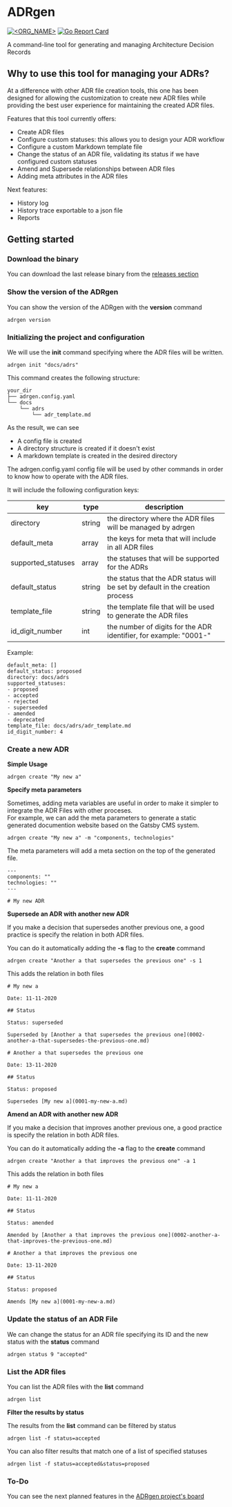 # ADRgen

[![<ORG_NAME>](https://circleci.com/gh/asiermarques/adrgen.svg?style=svg)](https://circleci.com/gh/asiermarques/adrgen) [![Go Report Card](https://goreportcard.com/badge/github.com/asiermarques/adrgen)](https://goreportcard.com/report/github.com/asiermarques/adrgen)

A command-line tool for generating and managing Architecture Decision Records

## Why to use this tool for managing your ADRs?

At a difference with other ADR file creation tools, this one has been designed for allowing the customization to
create new ADR files while providing the best user experience for maintaining the created ADR files.

Features that this tool currently offers:

* Create ADR files
* Configure custom statuses: this allows you to design your ADR workflow
* Configure a custom Markdown template file
* Change the status of an ADR file, validating its status if we have configured custom statuses
* Amend and Supersede relationships between ADR files
* Adding meta attributes in the ADR files

Next features:

* History log
* History trace exportable to a json file
* Reports


## Getting started

### Download the binary
You can download the last release binary from the [releases section](https://github.com/asiermarques/adrgen/releases/latest)


### Show the version of the ADRgen

You can show the version of the ADRgen with the **version** command

```
adrgen version
```

### Initializing the project and configuration

We will use the **init** command specifying where the ADR files will be written.

```
adrgen init "docs/adrs"
```

This command creates the following structure:

```
your_dir
├── adrgen.config.yaml
└── docs
    └── adrs
        └── adr_template.md
```

As the result, we can see
* A config file is created
* A directory structure is created if it doesn't exist
* A markdown template is created in the desired directory


The adrgen.config.yaml config file will be used by other commands in order to know how to operate with the ADR files.

It will include the following configuration keys:

| key                | type       | description                                                                   |
|--------------------|------------|-------------------------------------------------------------------------------|
| directory          | string     | the directory where the ADR files will be managed by adrgen                   |
| default_meta       | array      | the keys for meta that will include in all ADR files                          |
| supported_statuses | array      | the statuses that will be supported for the ADRs                              |
| default_status     | string     | the status that the ADR status will be set by default in the creation process |
| template_file      | string     | the template file that will be used to generate the ADR files                 |
| id_digit_number    | int        | the number of digits for the ADR identifier, for example: "0001-"             |

Example:

````
default_meta: []
default_status: proposed
directory: docs/adrs
supported_statuses:
- proposed
- accepted
- rejected
- superseeded
- amended
- deprecated
template_file: docs/adrs/adr_template.md
id_digit_number: 4
````

### Create a new ADR

**Simple Usage**

```
adrgen create "My new a"
```

**Specify meta parameters**

Sometimes, adding meta variables are useful in order to make it simpler to integrate the ADR Files with other proceses.  
For example, we can add the meta parameters to generate a static generated documention website based on the Gatsby CMS system.

```
adrgen create "My new a" -m "components, technologies"
```

The meta parameters will add a meta section on the top of the generated file.
```
---
components: ""
technologies: ""
---

# My new ADR
```

**Supersede an ADR with another new ADR**

If you make a decision that supersedes another previous one, a good practice is specify the relation in both ADR files.

You can do it automatically adding the **-s** flag to the **create** command

```
adrgen create "Another a that supersedes the previous one" -s 1
```

This adds the relation in both files

```
# My new a

Date: 11-11-2020

## Status

Status: superseded

Superseded by [Another a that supersedes the previous one](0002-another-a-that-supersedes-the-previous-one.md)
```

```
# Another a that supersedes the previous one

Date: 13-11-2020

## Status

Status: proposed

Supersedes [My new a](0001-my-new-a.md)
```

**Amend an ADR with another new ADR**

If you make a decision that improves another previous one, a good practice is specify the relation in both ADR files.

You can do it automatically adding the **-a** flag to the **create** command

```
adrgen create "Another a that improves the previous one" -a 1
```

This adds the relation in both files

```
# My new a

Date: 11-11-2020

## Status

Status: amended

Amended by [Another a that improves the previous one](0002-another-a-that-improves-the-previous-one.md)
```

```
# Another a that improves the previous one

Date: 13-11-2020

## Status

Status: proposed

Amends [My new a](0001-my-new-a.md)
```

### Update the status of an ADR File

We can change the status for an ADR file specifying its ID and the new status with the **status** command

```
adrgen status 9 "accepted"
```

### List the ADR files

You can list the ADR files with the **list** command

```
adrgen list
```

**Filter the results by status**

The results from the **list** command can be filtered by status

```
adrgen list -f status=accepted
```

You can also filter results that match one of a list of specified statuses

```
adrgen list -f status=accepted&status=proposed
```



### To-Do

You can see the next planned features in the [ADRgen project's board](https://github.com/asiermarques/adrgen/projects/1)